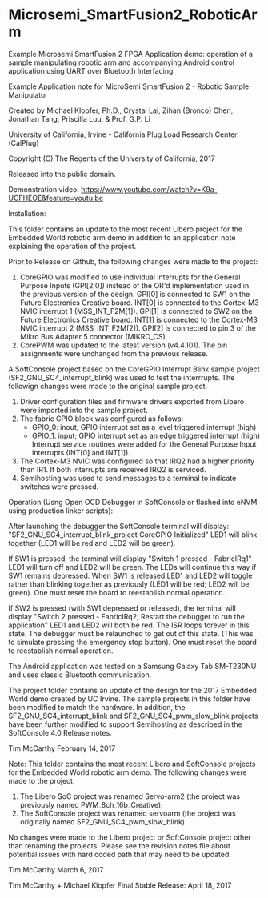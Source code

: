 # Microsemi_SmartFusion2_RoboticArm
Example Microsemi SmartFusion 2 FPGA Application demo: operation of a sample manipulating robotic arm and accompanying Android control application using UART over Bluetooth Interfacing

Example Application note for MicroSemi SmartFusion 2 - Robotic Sample Manipulator

Created by Michael Klopfer, Ph.D., Crystal Lai, Zihan (Bronco) Chen, Jonathan Tang, Priscilla Luu, & Prof. G.P. Li

University of California, Irvine - California Plug Load Research Center (CalPlug)

Copyright (C) The Regents of the University of California, 2017

Released into the public domain. 


Demonstration video:  https://www.youtube.com/watch?v=K9a-UCFHEOE&feature=youtu.be

Installation:

This folder contains an update to the most recent Libero project for the Embedded World robotic arm demo in addition to an application note explaining the operation of the project.

Prior to Release on Github, the following changes were made to the project:
1. CoreGPIO was modified to use individual interrupts for the General Purpose Inputs (GPI[2:0]) instead of the OR'd implementation
   used in the previous version of the design.  GPI[0] is connected to SW1 on the Future Electronics Creative board.  INT[0] is 
   connected to the Cortex-M3 NVIC interrupt 1 (MSS_INT_F2M[1]).  GPI[1] is connected to SW2 on the Future Electronics Creative board.    INT[1] is  connected to the Cortex-M3 NVIC interrupt 2 (MSS_INT_F2M[2]).  GPI[2] is connected to pin 3 of the Mikro Bus Adapter 5 connector (MIKRO_CS).
2. CorePWM was updated to the latest version (v4.4.101).
The pin assignments were unchanged from the previous release.

A SoftConsole project based on the CoreGPIO Interrupt Blink sample project (SF2_GNU_SC4_interrupt_blink) was used to test the interrrupts.
The followign changes were made to the original sample project.
1. Driver configuration files and firmware drivers exported from Libero were imported into the sample project.
2. The fabric GPIO block was configured as follows:
   - GPIO_0: inout; GPIO interrupt set as a level triggered interrupt (high)
   - GPIO_1: input; GPIO interrupt set as an edge triggered interrupt (high)
    Interrupt service routines were added for the General Purpose Input interrupts (INT[0] and INT[1]).
3. The Cortex-M3 NVIC was configured so that IRQ2 had a higher priority than IR1.  If both interrupts are received IRQ2 is serviced.
4. Semihosting was used to send messages to a terminal to indicate switches were pressed.

Operation (Usng Open OCD Debugger in SoftConsole or flashed into eNVM using production linker scripts):

After launching the debugger the SoftConsole terminal will display: 
"SF2_GNU_SC4_interrupt_blink_project
CoreGPIO Initialized"
LED1 will blink together (LED1 will be red and LED2 will be green).  

If SW1 is pressed, the terminal will display 
"Switch 1 pressed - FabricIRq1"
LED1 will turn off and LED2 will be green.  The LEDs will continue this way if SW1 remains depressed.  When SW1 is released
LED1 and LED2 will toggle rather than blinking together as previously (LED1 will be red; LED2 will be green). One must reset the board to reestablish normal operation.

If SW2 is pressed (with SW1 depressed or released), the terminal will display
"Switch 2 pressed - FabricIRq2; Restart the debugger to run the application"
LED1 and LED2 will both be red.  The ISR loops forever in this state.  The debugger must be relaunched to get out of this state.
(This was to simulate pressing the emergency stop button).  One must reset the board to reestablish normal operation.

The Android application was tested on a Samsung Galaxy Tab SM-T230NU and uses classic Bluetooth communication.

The project folder contains an update of the design for the 2017 Embedded World demo created by UC Irvine.
The sample projects in this folder have been modified to match the hardware.
In addition, the SF2_GNU_SC4_interrupt_blink and SF2_GNU_SC4_pwm_slow_blink projects have been
further modified to support Semihosting as described in the SoftConsole 4.0 Release notes.

Tim McCarthy
February 14, 2017

Note:  This folder contains the most recent Libero and SoftConsole projects for the Embedded World robotic arm demo. The following changes were made to the project:
1. The Libero SoC project was renamed Servo-arm2 (the project was previously named PWM_8ch_16b_Creative).
2. The SoftConsole project was renamed servoarm  (the project was originally named SF2_GNU_SC4_pwm_slow_blink).

No changes were made to the Libero project or SoftConsole project other than renaming the projects.  Please see the revision notes file about potential issues with hard coded path that may need to be updated.

Tim McCarthy
March 6, 2017

Tim McCarthy + Michael Klopfer
Final Stable Release: April 18, 2017
